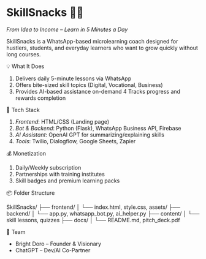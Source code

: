 # SkillSnacks 🧠📱

*From Idea to Income – Learn in 5 Minutes a Day*

SkillSnacks is a WhatsApp-based microlearning coach designed for hustlers, students, and everyday learners who want to grow quickly without long courses.



 💡 What It Does

1. Delivers daily 5-minute lessons via WhatsApp
2. Offers bite-sized skill topics (Digital, Vocational, Business)
3. Provides AI-based assistance on-demand
4 Tracks progress and rewards completion



 🚀 Tech Stack

1. *Frontend*: HTML/CSS (Landing page)
2. *Bot & Backend*: Python (Flask), WhatsApp Business API, Firebase
3. *AI Assistant*: OpenAI GPT for summarizing/explaining skills
4. *Tools*: Twilio, Dialogflow, Google Sheets, Zapier



 💰 Monetization

1. Daily/Weekly subscription
2. Partnerships with training institutes
3. Skill badges and premium learning packs



 📦 Folder Structure

SkillSnacks/ ├── frontend/ │   └── index.html, style.css, assets/ ├── backend/ │   └── app.py, whatsapp_bot.py, ai_helper.py ├── content/ │   └── skill lessons, quizzes ├── docs/ │   └── README.md, pitch_deck.pdf



 👥 Team

- Bright Doro – Founder & Visionary
- ChatGPT – Dev/AI Co-Partner

